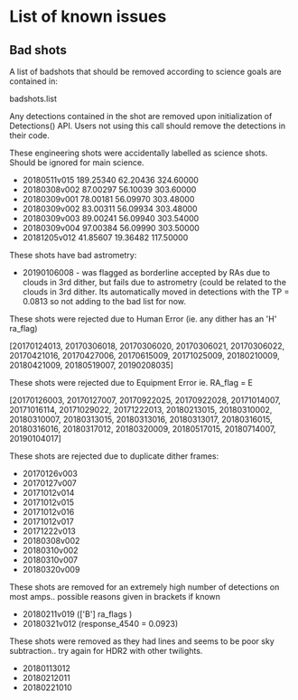 # List of known issues

## Bad shots

A list of badshots that should be removed according to science goals are contained in:

badshots.list

Any detections contained in the shot are removed upon initialization of Detections() API. Users not using this call should remove the detections in their code.

These engineering shots were accidentally labelled as science shots. Should be ignored for main science. 
* 20180511v015 189.25340 62.20436 324.60000 
* 20180308v002 87.00297 56.10039 303.60000 
* 20180309v001 78.00181 56.09970 303.48000 
* 20180309v002 83.00311 56.09934 303.48000 
* 20180309v003 89.00241 56.09940 303.54000 
* 20180309v004 97.00384 56.09990 303.50000 
* 20181205v012 41.85607 19.36482 117.50000

These shots have bad astrometry:
* 20190106008 - was flagged as borderline accepted by RAs due to clouds in 3rd dither, but fails due to astrometry (could be related to the clouds in 3rd dither. Its automatically moved in detections with the TP = 0.0813 so not adding to the bad list for now.

These shots were rejected due to Human Error (ie. any dither has an 'H' ra_flag)

[20170124013, 20170306018, 20170306020, 20170306021, 20170306022,
       20170421016, 20170427006, 20170615009, 20171025009, 20180210009,
       20180421009, 20180519007, 20190208035]
      

These shots were rejected due to Equipment Error ie. RA_flag = E

[20170126003, 20170127007, 20170922025, 20170922028, 20171014007,
       20171016114, 20171029022, 20171222013, 20180213015, 20180310002,
       20180310007, 20180313015, 20180313016, 20180313017, 20180316015,
       20180316016, 20180317012, 20180320009, 20180517015, 20180714007,
       20190104017]

These shots are rejected due to duplicate dither frames:

* 20170126v003    
* 20170127v007    
* 20171012v014   
* 20171012v015   
* 20171012v016    
* 20171012v017    
* 20171222v013   
* 20180308v002    
* 20180310v002  
* 20180310v007   
* 20180320v009  

These shots are removed for an extremely high number of detections on most amps.. possible reasons given in brackets if known

* 20180211v019 (['B'] ra_flags ) 
* 20180321v012 (response_4540 = 0.0923)

These shots were removed as they had lines and seems to be poor sky subtraction.. try again for HDR2 with other twilights.

* 20180113012
* 20180212011
* 20180221010

